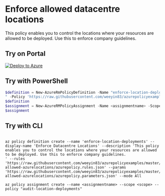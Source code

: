 # Enforce allowed datacentre locations

This policy enables you to control the locations where your resources are allowed to be deployed. Use this to enforce company guidelines.

## Try on Portal

[![Deploy to Azure](http://azuredeploy.net/deploybutton.png)](https://portal.azure.com/?feature.customportal=false&microsoft_azure_policy=true&microsoft_azure_policy_policyinsights=true&feature.microsoft_azure_security_policy=true&microsoft_azure_marketplace_policy=true#blade/Microsoft_Azure_Policy/CreatePolicyDefinitionBlade/uri/https%3A%2F%2Fraw.githubusercontent.com%2Fweeyin83%2Fazurepolicyexamples%2Fmaster%2FAudit-Policies%2FLocation%2Faudit-allowed-azurelocations%2Fazurepolicy.json)

## Try with PowerShell

````powershell
$definition = New-AzureRmPolicyDefinition -Name "enforce-location-deployments" -DisplayName "Enforce Datacentre Locations" -description "This policy enables you to control the locations where your resources are allowed to be deployed. Use this to enforce company guidelines.
" -Policy 'https://raw.githubusercontent.com/weeyin83/azurepolicyexamples/master/Location/enforce-allowed-azurelocations/azurepolicy.rules.json' -Parameter 'https://raw.githubusercontent.com/weeyin83/azurepolicyexamples/master/Location/enforce-allowed-azurelocations/azurepolicy.parameters.json' -Mode All
$definition
$assignment = New-AzureRMPolicyAssignment -Name <assignmentname> -Scope <scope>  -PolicyDefinition $definition
$assignment
````

## Try with CLI

````cli

az policy definition create --name 'enforce-location-deployments' --display-name 'Enforce Datacentre Locations' --description 'This policy enables you to control the locations where your resources are allowed to be deployed. Use this to enforce company guidelines.
' --rules 'https://raw.githubusercontent.com/weeyin83/azurepolicyexamples/master/Location/enforce-allowed-azurelocations/azurepolicy.rules.json' --params 'https://raw.githubusercontent.com/weeyin83/azurepolicyexamples/master/Location/enforce-allowed-azurelocations/azurepolicy.parameters.json' --mode All

az policy assignment create --name <assignmentname> --scope <scope> --policy "audit-location-deployments"

````
